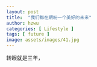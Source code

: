 ```yaml
---
layout: post
title:  "我们都在期盼一个美好的未来"
author: hzwu
categories: [ Lifestyle ]
tags: [ future ]
image: assets/images/41.jpg
---
```

  
转眼就是三年，
